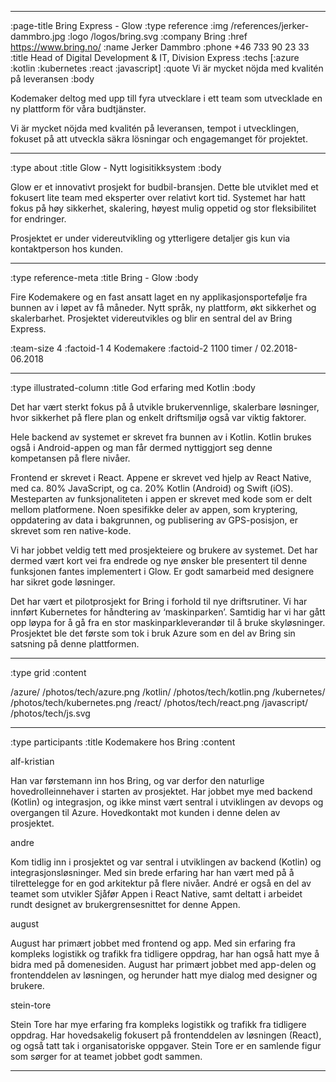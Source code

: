 --------------------------------------------------------------------------------
:page-title Bring Express - Glow
:type reference
:img /references/jerker-dammbro.jpg
:logo /logos/bring.svg
:company Bring
:href https://www.bring.no/
:name Jerker Dammbro
:phone +46 733 90 23 33
:title Head of Digital Development & IT, Division Express
:techs [:azure :kotlin :kubernetes :react :javascript]
:quote Vi är mycket nöjda med kvalitén på leveransen
:body

Kodemaker deltog med upp till fyra utvecklare i ett team som utvecklade en ny
plattform för våra budtjänster.

Vi är mycket nöjda med kvalitén på leveransen, tempot i utvecklingen, fokuset på
att utveckla säkra lösningar och engagemanget för projektet.

--------------------------------------------------------------------------------
:type about
:title Glow - Nytt logisitikksystem
:body

Glow er et innovativt prosjekt for budbil-bransjen. Dette ble utviklet med et
fokusert lite team med eksperter over relativt kort tid. Systemet har hatt fokus
på høy sikkerhet, skalering, høyest mulig oppetid og stor fleksibilitet for
endringer.

Prosjektet er under videreutvikling og ytterligere detaljer gis kun via
kontaktperson hos kunden.

--------------------------------------------------------------------------------
:type reference-meta
:title Bring - Glow
:body

Fire Kodemakere og en fast ansatt laget en ny applikasjonsportefølje fra bunnen
av i løpet av få måneder. Nytt språk, ny plattform, økt sikkerhet og
skalerbarhet. Prosjektet videreutvikles og blir en sentral del av Bring Express.

:team-size 4
:factoid-1 4 Kodemakere
:factoid-2 1100 timer / 02.2018-06.2018

--------------------------------------------------------------------------------
:type illustrated-column
:title God erfaring med Kotlin
:body

Det har vært sterkt fokus på å utvikle brukervennlige, skalerbare løsninger,
hvor sikkerhet på flere plan og enkelt driftsmiljø også var viktig faktorer.

Hele backend av systemet er skrevet fra bunnen av i Kotlin. Kotlin brukes også i
Android-appen og man får dermed nyttiggjort seg denne kompetansen på flere
nivåer.

Frontend er skrevet i React. Appene er skrevet ved hjelp av React Native, med
ca. 80% JavaScript, og ca. 20% Kotlin (Android) og Swift (iOS). Mesteparten av
funksjonaliteten i appen er skrevet med kode som er delt mellom platformene.
Noen spesifikke deler av appen, som kryptering, oppdatering av data i
bakgrunnen, og publisering av GPS-posisjon, er skrevet som ren native-kode.

Vi har jobbet veldig tett med prosjekteiere og brukere av systemet. Det har
dermed vært kort vei fra endrede og nye ønsker ble presentert til denne
funksjonen fantes implementert i Glow. Er godt samarbeid med designere har
sikret gode løsninger.

Det har vært et pilotprosjekt for Bring i forhold til nye driftsrutiner. Vi har
innført Kubernetes for håndtering av ‘maskinparken’. Samtidig har vi har gått
opp løypa for å gå fra en stor maskinparkleverandør til å bruke skyløsninger.
Prosjektet ble det første som tok i bruk Azure som en del av Bring sin satsning
på denne plattformen.

--------------------------------------------------------------------------------
:type grid
:content

/azure/                       /photos/tech/azure.png
/kotlin/                          /photos/tech/kotlin.png
/kubernetes/                /photos/tech/kubernetes.png
/react/                          /photos/tech/react.png
/javascript/                             /photos/tech/js.svg

--------------------------------------------------------------------------------
:type participants
:title Kodemakere hos Bring
:content

alf-kristian

Han var førstemann inn hos Bring, og var derfor den naturlige
hovedrolleinnehaver i starten av prosjektet. Har jobbet mye med backend (Kotlin)
og integrasjon, og ikke minst vært sentral i utviklingen av devops og overgangen
til Azure. Hovedkontakt mot kunden i denne delen av prosjektet.

andre

Kom tidlig inn i prosjektet og var sentral i utviklingen av backend (Kotlin) og
integrasjonsløsninger. Med sin brede erfaring har han vært med på å
tilrettelegge for en god arkitektur på flere nivåer. André er også en del av
teamet som utvikler Sjåfør Appen i React Native, samt deltatt i arbeidet rundt
designet av brukergrensesnittet for denne Appen.

august

August har primært jobbet med frontend og app. Med sin erfaring fra kompleks
logistikk og trafikk fra tidligere oppdrag, har han også hatt mye å bidra med på
domenesiden. August har primært jobbet med app-delen og frontenddelen av
løsningen, og herunder hatt mye dialog med designer og brukere.

stein-tore

Stein Tore har mye erfaring fra kompleks logistikk og trafikk fra tidligere
oppdrag. Har hovedsakelig fokusert på frontenddelen av løsningen (React), og
også tatt tak i organisatoriske oppgaver. Stein Tore er en samlende figur som
sørger for at teamet jobbet godt sammen.

--------------------------------------------------------------------------------
